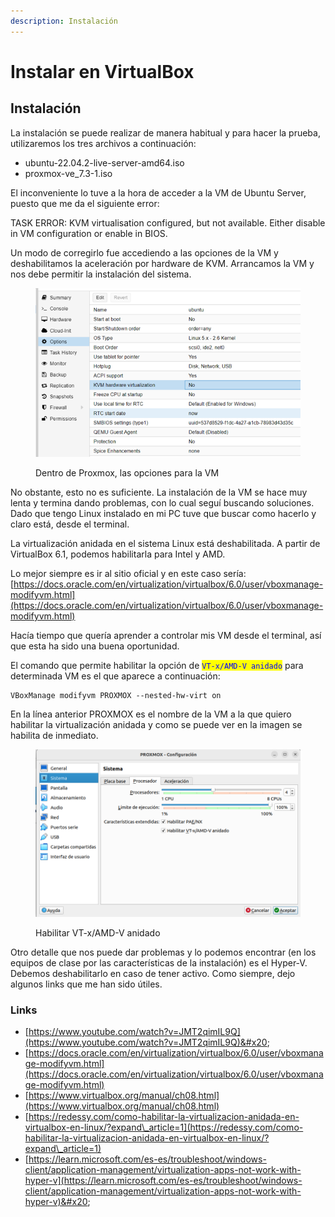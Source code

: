 ```yaml
---
description: Instalación
---
```


# Instalar en VirtualBox

## Instalación

La instalación se puede realizar de manera habitual y para hacer la prueba, utilizaremos los tres archivos a continuación:

* ubuntu-22.04.2-live-server-amd64.iso
* proxmox-ve\_7.3-1.iso

El inconveniente lo tuve a la hora de acceder a la VM de Ubuntu Server, puesto que me da el siguiente error:

TASK ERROR: KVM virtualisation configured, but not available. Either disable in VM configuration or enable in BIOS.

Un modo de corregirlo fue accediendo a las opciones de la VM y deshabilitamos la aceleración por hardware de KVM. Arrancamos la VM y nos debe permitir la instalación del sistema.

<figure><img src="../../.gitbook/assets/image (1) (6) (2).png" alt=""><figcaption><p>Dentro de Proxmox, las opciones para la VM</p></figcaption></figure>

No obstante, esto no es suficiente. La instalación de la VM se hace muy lenta y termina dando problemas, con lo cual seguí buscando soluciones. Dado que tengo Linux instalado en mi PC tuve que buscar como hacerlo y claro está, desde el terminal.

La virtualización anidada en el sistema Linux está deshabilitada. A partir de VirtualBox 6.1, podemos habilitarla para Intel y AMD.

Lo mejor siempre es ir al sitio oficial y en este caso sería: [https://docs.oracle.com/en/virtualization/virtualbox/6.0/user/vboxmanage-modifyvm.html](https://docs.oracle.com/en/virtualization/virtualbox/6.0/user/vboxmanage-modifyvm.html)

Hacía tiempo que quería aprender a controlar mis VM desde el terminal, así que esta ha sido una buena oportunidad.&#x20;

El comando que permite habilitar la opción de <mark style="color:blue;">`VT-x/AMD-V anidado`</mark> para determinada VM es el que aparece a continuación:

```
VBoxManage modifyvm PROXMOX --nested-hw-virt on
```

En la línea anterior PROXMOX es el nombre de la VM a la que quiero habilitar la virtualización anidada y como se puede ver en la imagen se habilita de inmediato.

<figure><img src="../../.gitbook/assets/image (243).png" alt=""><figcaption><p>Habilitar VT-x/AMD-V anidado</p></figcaption></figure>

Otro detalle que nos puede dar problemas y lo podemos encontrar (en los equipos de clase por las características de la instalación) es el Hyper-V.  Debemos deshabilitarlo en caso de tener activo. Como siempre, dejo algunos links que me han sido útiles.

### Links

* [https://www.youtube.com/watch?v=JMT2qimIL9Q](https://www.youtube.com/watch?v=JMT2qimIL9Q)&#x20;
* [https://docs.oracle.com/en/virtualization/virtualbox/6.0/user/vboxmanage-modifyvm.html](https://docs.oracle.com/en/virtualization/virtualbox/6.0/user/vboxmanage-modifyvm.html)
* [https://www.virtualbox.org/manual/ch08.html](https://www.virtualbox.org/manual/ch08.html)
* [https://redessy.com/como-habilitar-la-virtualizacion-anidada-en-virtualbox-en-linux/?expand\_article=1](https://redessy.com/como-habilitar-la-virtualizacion-anidada-en-virtualbox-en-linux/?expand\_article=1)
* [https://learn.microsoft.com/es-es/troubleshoot/windows-client/application-management/virtualization-apps-not-work-with-hyper-v](https://learn.microsoft.com/es-es/troubleshoot/windows-client/application-management/virtualization-apps-not-work-with-hyper-v)&#x20;
